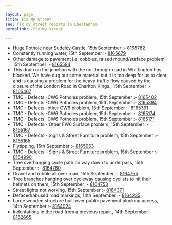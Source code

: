 ```yaml
---

layout: page
title: Fix My Street
seo: fix my street reports in Cheltenham
permalink: /fix-my-street

---
```


<!-- fix_marker starts -->

- Huge Pothole near Sudeley Castle, 15th September :- [8165782](https://www.fixmystreet.com/report/8165782)
- Constantly running water, 15th September :- [8165679](https://www.fixmystreet.com/report/8165679)
- Other damage to pavement i.e. cobbles, raised mound/surface problem, 15th September :- [8165584](https://www.fixmystreet.com/report/8165584)
- This drain on the junction with the no-through-road in Whittington has blocked. We have dug out some material but it is too deep for us to clear and is causing a problem for the heavy traffic flow caused by the closure of the London Road in Charlton Kings., 15th September :- [8165467](https://www.fixmystreet.com/report/8165467)
- TMC - Defects -CW6 Potholes  problem, 15th September :- [8165402](https://www.fixmystreet.com/report/8165402)
- TMC - Defects -CW6 Potholes  problem, 15th September :- [8165394](https://www.fixmystreet.com/report/8165394)
- TMC - Defects -other CW6 problem, 15th September :- [8165391](https://www.fixmystreet.com/report/8165391)
- TMC - Defects -CW6 Potholes  problem, 15th September :- [8165174](https://www.fixmystreet.com/report/8165174)
- TMC - Defects -CW6 Potholes  problem, 15th September :- [8165171](https://www.fixmystreet.com/report/8165171)
- TMC - Defects - Other FW6  Surface problem, 15th September :- [8165167](https://www.fixmystreet.com/report/8165167)
- TMC - Defects - Signs & Street Furniture problem, 15th September :- [8165165](https://www.fixmystreet.com/report/8165165)
- Flytipping, 15th September :- [8165053](https://www.fixmystreet.com/report/8165053)
- TMC - Defects - Signs & Street Furniture problem, 15th September :- [8164990](https://www.fixmystreet.com/report/8164990)
- Tree overhanging cycle path on way down to underpass, 15th September :- [8164760](https://www.fixmystreet.com/report/8164760)
- Gravel and rubble all over road, 15th September :- [8164755](https://www.fixmystreet.com/report/8164755)
- Tree branches hanging over cycleway causing cyclists to hit their helmets on them, 15th September :- [8164753](https://www.fixmystreet.com/report/8164753)
- Street lights not working, 15th September :- [8164371](https://www.fixmystreet.com/report/8164371)
- Defaced/abused road markings, 14th September :- [8164235](https://www.fixmystreet.com/report/8164235)
- Large wooden structure built over public pavement blocking access, 14th September :- [8164024](https://www.fixmystreet.com/report/8164024)
- Indentations in the road from a previous repair., 14th September :- [8162665](https://www.fixmystreet.com/report/8162665)

<!-- fix_marker ends -->